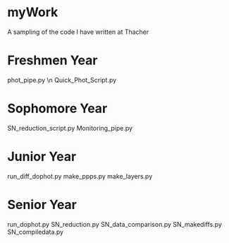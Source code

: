 # myWork
A sampling of the code I have written at Thacher

# Freshmen Year
phot_pipe.py \n
Quick_Phot_Script.py

# Sophomore Year
SN_reduction_script.py
Monitoring_pipe.py

# Junior Year
run_diff_dophot.py
make_ppps.py
make_layers.py

# Senior Year
run_dophot.py
SN_reduction.py
SN_data_comparison.py
SN_makediffs.py
SN_compiledata.py

